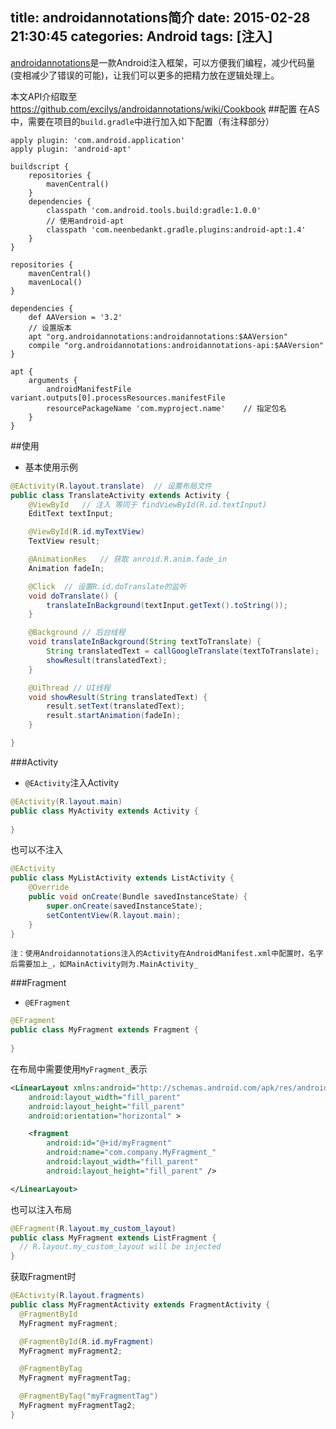 title: androidannotations简介
date: 2015-02-28 21:30:45
categories: Android
tags: [注入]
---
[androidannotations](https://github.com/excilys/androidannotations)是一款Android注入框架，可以方便我们编程，减少代码量(变相减少了错误的可能)，让我们可以更多的把精力放在逻辑处理上。
<!--more-->
本文API介绍取至<https://github.com/excilys/androidannotations/wiki/Cookbook>
##配置
在AS中，需要在项目的`build.gradle`中进行加入如下配置（有注释部分）
```
apply plugin: 'com.android.application'
apply plugin: 'android-apt'

buildscript {
	repositories {
		mavenCentral()
	}
	dependencies {
 		classpath 'com.android.tools.build:gradle:1.0.0'
 		// 使用android-apt
        classpath 'com.neenbedankt.gradle.plugins:android-apt:1.4'
	}
}

repositories {
    mavenCentral()
    mavenLocal()
}

dependencies {
	def AAVersion = '3.2'
	// 设置版本
	apt "org.androidannotations:androidannotations:$AAVersion" 
	compile "org.androidannotations:androidannotations-api:$AAVersion"
}

apt {
    arguments {
        androidManifestFile variant.outputs[0].processResources.manifestFile
        resourcePackageName 'com.myproject.name'	// 指定包名
	}
}
```
##使用
- 基本使用示例
```java
@EActivity(R.layout.translate)	// 设置布局文件
public class TranslateActivity extends Activity {
	@ViewById	// 注入 等同于 findViewById(R.id.textInput)
	EditText textInput;

	@ViewById(R.id.myTextView)
	TextView result;

	@AnimationRes	// 获取 anroid.R.anim.fade_in
	Animation fadeIn;

	@Click	// 设置R.id.doTranslate的监听
	void doTranslate() {
		translateInBackground(textInput.getText().toString());
    }

    @Background // 后台线程
    void translateInBackground(String textToTranslate) {
        String translatedText = callGoogleTranslate(textToTranslate);
        showResult(translatedText);
    }

    @UiThread // UI线程
    void showResult(String translatedText) {
        result.setText(translatedText);
        result.startAnimation(fadeIn);
    }

}
```
###Activity
- `@EActivity`注入Activity
```java
@EActivity(R.layout.main)
public class MyActivity extends Activity {
	
}
```
也可以不注入
```java
@EActivity
public class MyListActivity extends ListActivity {
    @Override
    public void onCreate(Bundle savedInstanceState) {
        super.onCreate(savedInstanceState);
        setContentView(R.layout.main);
	}
}
```
	
	注：使用Androidannotations注入的Activity在AndroidManifest.xml中配置时，名字后需要加上_，如MainActivity则为.MainActivity_

###Fragment
- `@EFragment`
```java
@EFragment
public class MyFragment extends Fragment {
	
}
```
在布局中需要使用`MyFragment_`表示
```xml
<LinearLayout xmlns:android="http://schemas.android.com/apk/res/android"
    android:layout_width="fill_parent"
    android:layout_height="fill_parent"
    android:orientation="horizontal" >

    <fragment
        android:id="@+id/myFragment"
        android:name="com.company.MyFragment_"
        android:layout_width="fill_parent"
        android:layout_height="fill_parent" />

</LinearLayout>
```
也可以注入布局
```java
@EFragment(R.layout.my_custom_layout)
public class MyFragment extends ListFragment {
  // R.layout.my_custom_layout will be injected
}
```
获取Fragment时
```java
@EActivity(R.layout.fragments)
public class MyFragmentActivity extends FragmentActivity {
  @FragmentById
  MyFragment myFragment;

  @FragmentById(R.id.myFragment)
  MyFragment myFragment2;

  @FragmentByTag
  MyFragment myFragmentTag;

  @FragmentByTag("myFragmentTag")
  MyFragment myFragmentTag2;
}
```
